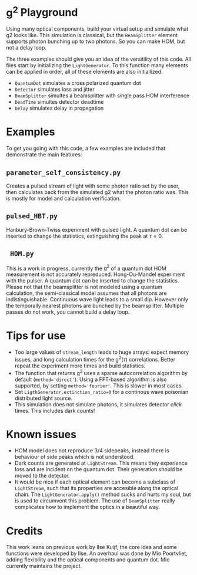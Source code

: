# $\text{g}^2$ Playground
Using many optical components, build your virtual setup and simulate what g2 looks like. This simulation is classical, but the `BeamSplitter` element supports photon bunching up to two photons. So you can make HOM, but not a delay loop.

The three examples should give you an idea of the versitility of this code. All files start by initializing the `LightGenerator`. To this function many elements can be applied in order, all of these elements are also initiallized.
- `QuantumDot` simulates a cross polarized quantum dot
- `Detector` simulates loss and jitter
- `BeamSplitter` simultes a beamsplitter with single pass HOM interference
- `DeadTime` simultes detector deadtime
- `Delay` simulates delay in propegation

# Examples
To get you going with this code, a few examples are included that demonstrate the main features:

## `parameter_self_consistency.py`
Creates a pulsed stream of light with some photon ratio set by the user, then calculates back from the simulated g2 what the photon ratio was. This is mostly for model and calculation verification.

## `pulsed_HBT.py` 
Hanbury-Brown-Twiss experiment with pulsed light. A quantum dot can be inserted to change the statistics, extinguishing the peak at $\tau=0.$

## ` HOM.py`
This is a work in progress, currently the $\text{g}^2$ of a quantum dot HOM measurement is not accurately repreduced.
Hong-Ou-Mandel experiment with the pulser. A quantum dot can be inserted to change the statistics. Please not that the beamsplitter is not modeled using a quantum calculation, the semi-classical model assumes that all photons are indistinguishable. Continuous wave light leads to a small dip. However only the temporally nearest photons are bunched by the beamsplitter. Multiple passes do not work, you cannot build a delay loop.

# Tips for use
- Too large values of `stream_length` leads to huge arrays: expect memory issues, and long calculation times for the $\text{g}^2(\tau)$ correlations. Better repeat the experiment more times and build statistics.
- The function that returns $\text{g}^2$ uses a sparse autocorrelation algorithm by default (`method='direct'`). Using a FFT-based algorithm is also supported, by setting `method='fourier'`. This is slower in most cases.
- Set `LigthGenerator.extinction_ratio=0` for a continous wave poisonian distributed light source.
- This simulation does not simulate photons, it simulates detector _click_ times. This includes dark counts!

# Known issues
- HOM model does not reproduce 3/4 sidepeaks, instead there is behaviour of side peaks which is not understood.
- Dark counts are generated at `LightStream`. This means they experience loss and are incident on the quantum dot. Their generation should be moved to the detector.
- It would be nice if each optical element can become a subclass of `LightStream`, such that its properties are accesible along the optical chain. The `LightGenerator.apply()` method sucks and hurts my soul, but is used to circumvent this problem. The use of `BeamSplitter` really complicates how to implement the optics in a beautiful way.

# Credits
This work leans on previous work by Ilse Kuijf, the core idea and some functions were developed by Ilse. An overhaul was done by Mio Poortvliet, adding flexibility and the optical components and quantum dot. Mio currently maintains the project.
